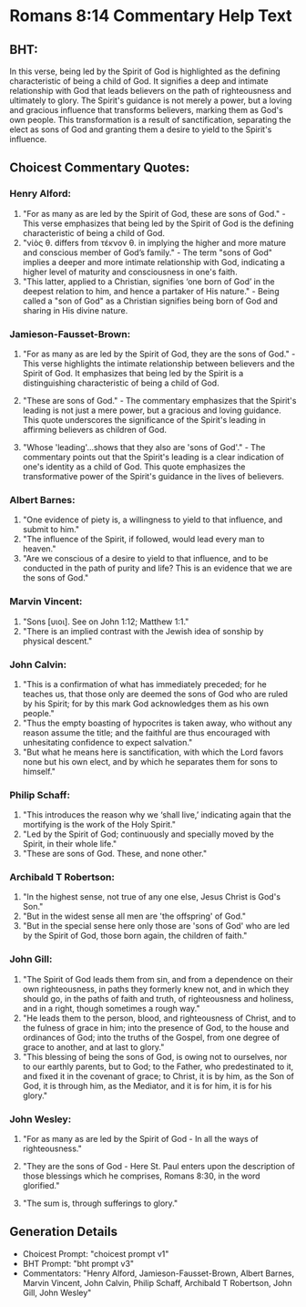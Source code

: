 # Romans 8:14 Commentary Help Text

## BHT:
In this verse, being led by the Spirit of God is highlighted as the defining characteristic of being a child of God. It signifies a deep and intimate relationship with God that leads believers on the path of righteousness and ultimately to glory. The Spirit's guidance is not merely a power, but a loving and gracious influence that transforms believers, marking them as God's own people. This transformation is a result of sanctification, separating the elect as sons of God and granting them a desire to yield to the Spirit's influence.

## Choicest Commentary Quotes:
### Henry Alford:
1. "For as many as are led by the Spirit of God, these are sons of God." - This verse emphasizes that being led by the Spirit of God is the defining characteristic of being a child of God.
2. "νἱὸς θ. differs from τέκνον θ. in implying the higher and more mature and conscious member of God’s family." - The term "sons of God" implies a deeper and more intimate relationship with God, indicating a higher level of maturity and consciousness in one's faith.
3. "This latter, applied to a Christian, signifies ‘one born of God’ in the deepest relation to him, and hence a partaker of His nature." - Being called a "son of God" as a Christian signifies being born of God and sharing in His divine nature.

### Jamieson-Fausset-Brown:
1. "For as many as are led by the Spirit of God, they are the sons of God." - This verse highlights the intimate relationship between believers and the Spirit of God. It emphasizes that being led by the Spirit is a distinguishing characteristic of being a child of God.

2. "These are sons of God." - The commentary emphasizes that the Spirit's leading is not just a mere power, but a gracious and loving guidance. This quote underscores the significance of the Spirit's leading in affirming believers as children of God.

3. "Whose 'leading'...shows that they also are 'sons of God'." - The commentary points out that the Spirit's leading is a clear indication of one's identity as a child of God. This quote emphasizes the transformative power of the Spirit's guidance in the lives of believers.

### Albert Barnes:
1. "One evidence of piety is, a willingness to yield to that influence, and submit to him."
2. "The influence of the Spirit, if followed, would lead every man to heaven."
3. "Are we conscious of a desire to yield to that influence, and to be conducted in the path of purity and life? This is an evidence that we are the sons of God."

### Marvin Vincent:
1. "Sons [υιοι]. See on John 1:12; Matthew 1:1." 
2. "There is an implied contrast with the Jewish idea of sonship by physical descent."

### John Calvin:
1. "This is a confirmation of what has immediately preceded; for he teaches us, that those only are deemed the sons of God who are ruled by his Spirit; for by this mark God acknowledges them as his own people."
2. "Thus the empty boasting of hypocrites is taken away, who without any reason assume the title; and the faithful are thus encouraged with unhesitating confidence to expect salvation."
3. "But what he means here is sanctification, with which the Lord favors none but his own elect, and by which he separates them for sons to himself."

### Philip Schaff:
1. "This introduces the reason why we ‘shall live,’ indicating again that the mortifying is the work of the Holy Spirit."
2. "Led by the Spirit of God; continuously and specially moved by the Spirit, in their whole life."
3. "These are sons of God. These, and none other."

### Archibald T Robertson:
1. "In the highest sense, not true of any one else, Jesus Christ is God's Son." 
2. "But in the widest sense all men are 'the offspring' of God." 
3. "But in the special sense here only those are 'sons of God' who are led by the Spirit of God, those born again, the children of faith."

### John Gill:
1. "The Spirit of God leads them from sin, and from a dependence on their own righteousness, in paths they formerly knew not, and in which they should go, in the paths of faith and truth, of righteousness and holiness, and in a right, though sometimes a rough way."
2. "He leads them to the person, blood, and righteousness of Christ, and to the fulness of grace in him; into the presence of God, to the house and ordinances of God; into the truths of the Gospel, from one degree of grace to another, and at last to glory."
3. "This blessing of being the sons of God, is owing not to ourselves, nor to our earthly parents, but to God; to the Father, who predestinated to it, and fixed it in the covenant of grace; to Christ, it is by him, as the Son of God, it is through him, as the Mediator, and it is for him, it is for his glory."

### John Wesley:
1. "For as many as are led by the Spirit of God - In all the ways of righteousness." 

2. "They are the sons of God - Here St. Paul enters upon the description of those blessings which he comprises, Romans 8:30, in the word glorified."

3. "The sum is, through sufferings to glory."


## Generation Details
- Choicest Prompt: "choicest prompt v1"
- BHT Prompt: "bht prompt v3"
- Commentators: "Henry Alford, Jamieson-Fausset-Brown, Albert Barnes, Marvin Vincent, John Calvin, Philip Schaff, Archibald T Robertson, John Gill, John Wesley"
